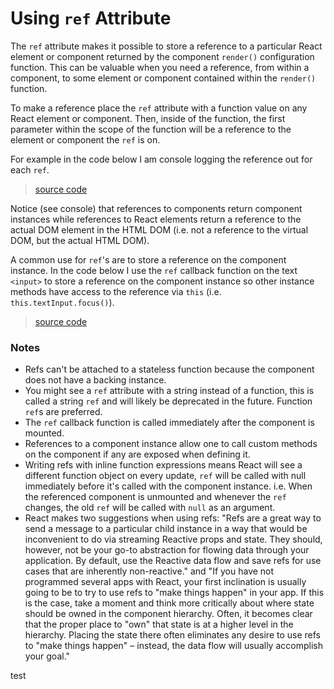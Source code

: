 # Using `ref` Attribute

The `ref` attribute makes it possible to store a reference to a particular React element or component returned by the component `render()` configuration function. This can be valuable when you need a reference, from within a component, to some element or component contained within the `render()` function.

To make a reference place the `ref` attribute with a function value on any React element or component. Then, inside of the function, the first parameter within the scope of the function will be a reference to the element or component the `ref` is on.

For example in the code below I am console logging the reference out for each `ref`.

> [source code](https://jsfiddle.net/codylindley/2oj6x0o6/#tabs=js,result,html,resources)

Notice (see console) that references to components return component instances while references to React elements return a reference to the actual DOM element in the HTML DOM (i.e. not a reference to the virtual DOM, but the actual HTML DOM).

A common use for `ref`'s are to store a reference on the component instance. In the code below I use the `ref` callback function on the text `<input>` to store a reference on the component instance so other instance methods have access to the reference via `this` (i.e. `this.textInput.focus()`).

> [source code](https://jsfiddle.net/codylindley/ttfh7mdh/#tabs=js,result,html,resources)

### Notes

* Refs can't be attached to a stateless function because the component does not have a backing instance.
* You might see a `ref` attribute with a string instead of a function, this is called a string `ref` and will likely be deprecated in the future. Function `ref`s are preferred.
* The `ref` callback function is called immediately after the component is mounted.
* References to a component instance allow one to call custom methods on the component if any are exposed when defining it.
* Writing refs with inline function expressions means React will see a different function object on every update, `ref` will be called with null immediately before it's called with the component instance. i.e. When the referenced component is unmounted and whenever the `ref` changes, the old `ref` will be called with `null` as an argument.
* React makes two suggestions when using refs: "Refs are a great way to send a message to a particular child instance in a way that would be inconvenient to do via streaming Reactive props and state. They should, however, not be your go-to abstraction for flowing data through your application. By default, use the Reactive data flow and save refs for use cases that are inherently non-reactive." and "If you have not programmed several apps with React, your first inclination is usually going to be to try to use refs to "make things happen" in your app. If this is the case, take a moment and think more critically about where state should be owned in the component hierarchy. Often, it becomes clear that the proper place to "own" that state is at a higher level in the hierarchy. Placing the state there often eliminates any desire to use refs to "make things happen" – instead, the data flow will usually accomplish your goal."

test
